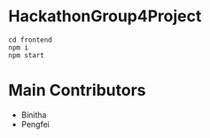 # HackathonGroup4Project

```
cd frontend
npm i
npm start
```

# Main Contributors

- Binitha
- Pengfei
